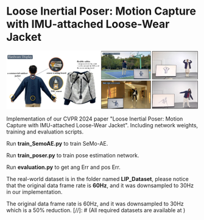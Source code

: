 # Loose Inertial Poser: Motion Capture with IMU-attached Loose-Wear Jacket
![](https://github.com/ZuoCX1996/Loose-Inertial-Poser/blob/main/figs/teaser.png)

Implementation of our CVPR 2024 paper "Loose Inertial Poser: Motion Capture with IMU-attached Loose-Wear Jacket". Including network weights, training and evaluation scripts.

Run **train_SemoAE.py** to train SeMo-AE.

Run **train_poser.py** to train pose estimation network.

Run **evaluation.py** to get ang Err and pos Err.

The real-world dataset is in the folder named **LIP_Dataset**, please notice that the original data frame rate is **60Hz**, and it was downsampled to 30Hz in our implementation.

 The original data frame rate is 60Hz, and it was downsampled to 30Hz which is a 50% reduction.
[//]: # (All required datasets are available at )
